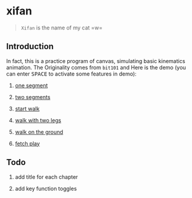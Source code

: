# xifan

> `Xifan` is the name of my cat =w=

## Introduction

In fact, this is a practice program of canvas, simulating basic kinematics animation. The Originality comes from `bit101` and Here is the demo (you can enter <kbd>SPACE</kbd> to activate some features in demo):

1. [one segment](https://aprilandjan.github.com/xifan/index.html#chapter1)

2. [two segments](https://aprilandjan.github.com/xifan/index.html#chapter2)

3. [start walk](https://aprilandjan.github.com/xifan/index.html#chapter3)

4. [walk with two legs](https://aprilandjan.github.com/xifan/index.html#chapter4)

5. [walk on the ground](https://aprilandjan.github.com/xifan/index.html#chapter5)

6. [fetch play](https://aprilandjan.github.com/xifan/index.html#chapter6)

## Todo

1. add title for each chapter

2. add key function toggles